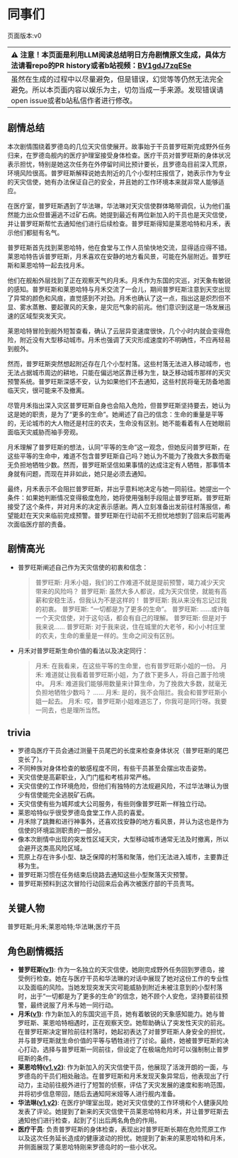 # 同事们
页面版本:v0
 

| :warning: 注意！本页面是利用LLM阅读总结明日方舟剧情原文生成，具体方法请看repo的PR history或者b站视频：[BV1gdJ7zqESe](https://www.bilibili.com/video/BV1gdJ7zqESe/)         |
|:----------------------------|
| 虽然在生成的过程中以尽量避免，但是错误，幻觉等等仍然无法完全避免。所以本页面内容以娱乐为主，切勿当成一手来源。发现错误请open issue或者b站私信作者进行修改。|



## 剧情总结
本次剧情围绕着罗德岛的几位天灾信使展开。故事始于干员普罗旺斯完成野外任务归来，在罗德岛舰内的医疗护理室接受身体检查。医疗干员对普罗旺斯的身体状况表示担忧，特别是她这次任务在外停留时间比预计要长，且罗德岛目前深入荒原，环境风险很高。普罗旺斯解释说她去附近的几个小型村庄报信了，她表示作为专业的天灾信使，她有办法保证自己的安全，并且她的工作环境本来就非常人能够适应。

在医疗室，普罗旺斯遇到了华法琳，华法琳对天灾信使群体略带调侃，认为他们虽然能力出众但普遍逃不过矿石病。她提到最近有两位新加入的干员也是天灾信使，并让普罗旺斯帮忙去通知他们进行后续检查。普罗旺斯得知是莱恩哈特和月禾，表示他们都挺有名气。

普罗旺斯首先找到莱恩哈特，他在食堂与工作人员愉快地交流，显得适应得不错。莱恩哈特告诉普罗旺斯，月禾喜欢在安静的地方看风景，可能在外层附近。普罗旺斯和莱恩哈特一起去找月禾。

他们在舰船外层找到了正在观察天气的月禾。月禾作为东国的灾巡，对天象有敏锐的感知。普罗旺斯和莱恩哈特与月禾交流了一会儿，期间普罗旺斯注意到天空出现了异常的颜色和风痕，直觉感到不对劲。月禾也确认了这一点，指出这是炽烈但不显、雾水蒸散、要起骤风的天象，是灾厄气象的前兆。他们意识到这是一场发展迅速的区域型突发天灾。

莱恩哈特冒险到舰外短暂查看，确认了云层异变速度很快，几个小时内就会变得危险，附近没有大型移动城市。月禾也强调了天灾形成速度的不明确性，不应再轻易到舰外。

然而，普罗旺斯突然想起附近存在几个小型村落。这些村落无法进入移动城市，也无法占据城市周边的耕地，只能在偏远地区靠迁移为生，缺乏移动城市那样的天灾预警系统。普罗旺斯深感不安，认为如果他们不去通知，这些村民将毫无防备地面临天灾，很可能来不及撤离。

尽管月禾指出深入灾区普罗旺斯自身也会陷入危险，但普罗旺斯坚持要去，她认为这是她的职责，是为了“更多的生命”。她阐述了自己的信念：生命的重量是平等的，无论城市的大人物还是村庄的农夫，生命没有区别。她不能看着有人在她眼前面临天灾威胁而袖手旁观。

月禾理解了普罗旺斯的想法，认同“平等的生命”这一观念，但她反问普罗旺斯，在这些平等的生命中，难道不包含普罗旺斯自己吗？她认为不能为了挽救大多数而毫无负担地牺牲少数。然而，普罗旺斯坚信如果事情的达成注定有人牺牲，那事情本身就有问题，而现在并非如此，她只是必须去通知。

最终，月禾表示不会阻拦普罗旺斯，并出乎意料地决定与她一同前往。她提出一个条件：如果她判断情况变得极度危险，她将使用强制手段阻止普罗旺斯。普罗旺斯接受了这个条件，并对月禾的决定表示感谢。两人立刻准备出发前往村落报信，希望能赶在天灾来临前完成预警。普罗旺斯在行动前不无担忧地想到了回来后可能再次面临医疗部的责备。
## 剧情高光
*   普罗旺斯阐述自己作为天灾信使的初衷和信念：
    > 普罗旺斯: 月禾小姐，我们的工作难道不就是提前预警，竭力减少天灾带来的风险吗？
    > 普罗旺斯: 虽然大多人都说，成为天灾信使，就能有高薪和安稳生活，但我认为不是这样的！
    > 普罗旺斯: 我从来没有忘记过我的初衷。
    > 普罗旺斯: “一切都是为了更多的生命”。
    > 普罗旺斯: ......或许每一个天灾信使，对于这句话，都会有自己的理解。
    > 普罗旺斯: 但是对于我来说......
    > 普罗旺斯: 对于我来说，住在城里的大老爷，和小小村庄里的农夫，生命的重量是一样的。生命之间没有区别。
*   月禾对普罗旺斯生命价值的看法以及决定同行：
    > 月禾: 在我看来，在这些平等的生命里，也有普罗旺斯小姐的一份。
    > 月禾: 难道就让我看着普罗旺斯小姐，为了救下更多人，将自己置于险境中。
    > 月禾: 难道我们能够用数量来计算生命，为了挽救大多数，就毫无负担地牺牲少数吗？
    > ......
    > 月禾: 是的，我不会阻拦。我会和普罗旺斯小姐一起去。
    > 月禾: 哎，普罗旺斯小姐难道忘了，你我可是同行呀。我要一同去，也是理所当然。
## trivia
*   罗德岛医疗干员会通过测量干员尾巴的长度来检查身体状况（普罗旺斯的尾巴变长了）。
*   不同种族对身体检查的敏感程度不同，有些干员甚至会摆出攻击姿势。
*   天灾信使是高薪职业，入门门槛和考核非常严格。
*   天灾信使的工作环境危险，但他们有独特的方法规避风险，不过华法琳认为很少有信使能完全逃脱矿石病。
*   天灾信使有些为城邦或大公司服务，有些则像普罗旺斯一样独立行动。
*   莱恩哈特似乎很受罗德岛食堂工作人员的喜爱。
*   月禾除了跳舞和进行神事外，还喜欢找安静的地方看风景，并认为这也是作为信使的环境监测职责的一部分。
*   像本次剧情中出现的突发性区域天灾，大型移动城市通常无法及时撤离，所以会避开这类高风险区域。
*   荒原上存在许多小型、缺乏保障的村落和聚落，他们无法进入城市，主要靠迁移为生。
*   普罗旺斯习惯在任务结束后绕路去通知这些小型聚落天灾预警。
*   普罗旺斯预料到这次冒险行动回来后会再次被医疗部的干员责骂。
## 关键人物
普罗旺斯;月禾;莱恩哈特;华法琳;医疗干员
## 角色剧情概括
-   **普罗旺斯([v1](../chars/char_145_prove.md))**: 作为一名独立的天灾信使，她刚完成野外任务回到罗德岛，接受例行检查。她在与医疗干员和华法琳的对话中展现了她对这份工作的专业性以及面临的风险。当她发现突发天灾可能威胁到附近未被注意到的小型村落时，出于“一切都是为了更多的生命”的信念，她不顾个人安危，坚持要前往预警，最终说服了月禾与她一同行动。
-   **月禾([v1](../chars/char_343_tknogi.md))**: 作为新加入的东国灾巡干员，她有着敏锐的天象感知能力。她与普罗旺斯、莱恩哈特相遇时，正在观察天空。她帮助确认了突发性天灾的前兆。在普罗旺斯决定冒险前往村落时，她起初表达了对普罗旺斯人身安全的担忧，并与普罗旺斯就生命价值的平等与牺牲进行了讨论。最终，她被普罗旺斯的决心打动，选择与普罗旺斯一同前往，但设定了在极端危险时可以强制制止普罗旺斯的条件。
-   **莱恩哈特([v1](../chars/char_373_lionhd.md),[v2](../char_v3/char_373_lionhd.md))**: 作为新加入的天灾信使干员，他展现了活泼开朗的一面，与罗德岛的干员们相处融洽。在普罗旺斯和月禾发现天象异常后，他表现出了行动力，主动前往舰外进行了短暂的侦察，评估了天灾发展的速度和影响范围，并将初步信息带回，随后去通知阿米娅等人进行舰内准备。
-   **华法琳([v1](../chars/char_171_bldsk.md),[v2](../char_v3/char_171_bldsk.md))**: 在医疗护理室出现，她对天灾信使的工作环境和个人健康风险发表了评论。她提到了新来的天灾信使干员莱恩哈特和月禾，并让普罗旺斯去通知他们进行检查，起到了引出后两名角色的作用。
-   **医疗干员**: 负责普罗旺斯的身体检查，表现出对普罗旺斯长期在危险荒原工作以及这次任务延长造成的健康波动的担忧。她提到了新来的莱恩哈特和月禾，并侧面展现了莱恩哈特刚来罗德岛时的一些小状况。